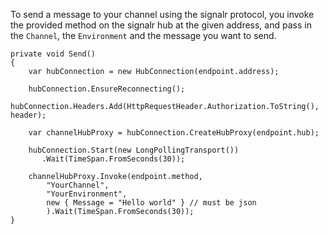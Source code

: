 To send a message to your channel using the signalr protocol, you invoke the provided method on the signalr hub at the given address, and pass in the `Channel`, the `Environment` and the message you want to send. 

	private void Send()
    {
		var hubConnection = new HubConnection(endpoint.address);
            
        hubConnection.EnsureReconnecting();
        hubConnection.Headers.Add(HttpRequestHeader.Authorization.ToString(), header);

        var channelHubProxy = hubConnection.CreateHubProxy(endpoint.hub);

        hubConnection.Start(new LongPollingTransport())
           .Wait(TimeSpan.FromSeconds(30));

        channelHubProxy.Invoke(endpoint.method,
            "YourChannel",
            "YourEnvironment",
            new { Message = "Hello world" } // must be json
            ).Wait(TimeSpan.FromSeconds(30));
	}
